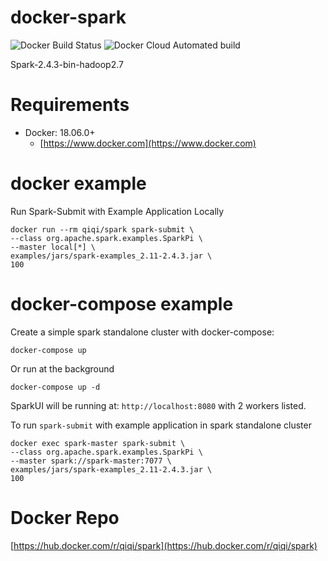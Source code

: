 # docker-spark
![Docker Build Status](https://img.shields.io/docker/cloud/build/qiqi/spark.svg)
![Docker Cloud Automated build](https://img.shields.io/docker/cloud/automated/qiqi/spark.svg)

Spark-2.4.3-bin-hadoop2.7

# Requirements
- Docker: 18.06.0+
    - [https://www.docker.com](https://www.docker.com)

# docker example
Run Spark-Submit with Example Application Locally
```
docker run --rm qiqi/spark spark-submit \
--class org.apache.spark.examples.SparkPi \
--master local[*] \
examples/jars/spark-examples_2.11-2.4.3.jar \
100
```

# docker-compose example
Create a simple spark standalone cluster with docker-compose:
```
docker-compose up
```
Or run at the background
```
docker-compose up -d
```

SparkUI will be running at: `http://localhost:8080` with 2 workers listed.

To run `spark-submit` with example application in spark standalone cluster
```
docker exec spark-master spark-submit \
--class org.apache.spark.examples.SparkPi \
--master spark://spark-master:7077 \
examples/jars/spark-examples_2.11-2.4.3.jar \
100
```

# Docker Repo
[https://hub.docker.com/r/qiqi/spark](https://hub.docker.com/r/qiqi/spark)